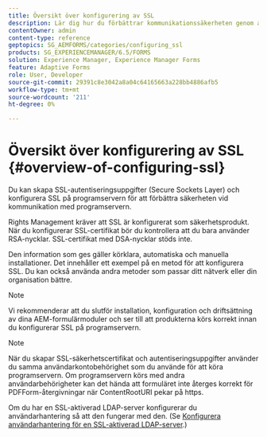 ```yaml
---
title: Översikt över konfigurering av SSL
description: Lär dig hur du förbättrar kommunikationssäkerheten genom att konfigurera SSL.
contentOwner: admin
content-type: reference
geptopics: SG_AEMFORMS/categories/configuring_ssl
products: SG_EXPERIENCEMANAGER/6.5/FORMS
solution: Experience Manager, Experience Manager Forms
feature: Adaptive Forms
role: User, Developer
source-git-commit: 29391c8e3042a8a04c64165663a228bb4886afb5
workflow-type: tm+mt
source-wordcount: '211'
ht-degree: 0%

---
```


# Översikt över konfigurering av SSL {#overview-of-configuring-ssl}

Du kan skapa SSL-autentiseringsuppgifter (Secure Sockets Layer) och konfigurera SSL på programservern för att förbättra säkerheten vid kommunikation med programservern.

Rights Management kräver att SSL är konfigurerat som säkerhetsprodukt. När du konfigurerar SSL-certifikat bör du kontrollera att du bara använder RSA-nycklar. SSL-certifikat med DSA-nycklar stöds inte.

Den information som ges gäller körklara, automatiska och manuella installationer. Det innehåller ett exempel på en metod för att konfigurera SSL. Du kan också använda andra metoder som passar ditt nätverk eller din organisation bättre.

>[!NOTE]
>
>Vi rekommenderar att du slutför installation, konfiguration och driftsättning av dina AEM-formulärmoduler och ser till att produkterna körs korrekt innan du konfigurerar SSL på programservern.

>[!NOTE]
>
>När du skapar SSL-säkerhetscertifikat och autentiseringsuppgifter använder du samma användarkontobehörighet som du använde för att köra programservern. Om programservern körs med andra användarbehörigheter kan det hända att formuläret inte återges korrekt för PDFForm-återgivningar när ContentRootURI pekar på https.

Om du har en SSL-aktiverad LDAP-server konfigurerar du användarhantering så att den fungerar med den. (Se [Konfigurera användarhantering för en SSL-aktiverad LDAP-server](/help/forms/using/admin-help/configure-user-management-ssl-enabled.md#configure-user-management-for-an-ssl-enabled-ldap-server).)
